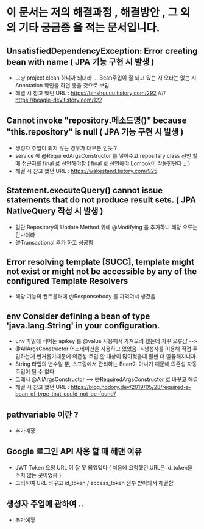 # 이 문서는 저의 해결과정 , 해결방안 , 그 외의 기타 궁금증 을 적는 문서입니다.

## UnsatisfiedDependencyException: Error creating bean with name ( JPA 기능 구현 시 발생 )

- 그냥 project clean 하니까 되더라 ... Bean주입이 잘 되고 있는 지 오타는 없는 지 Annotation 확인을 하면 좋을 것으로 보임
- 해결 시 참고 했던 URL : https://binshuuuu.tistory.com/292 //// https://beagle-dev.tistory.com/122

## Cannot invoke "repository.메소드명()" because "this.repository" is null ( JPA 기능 구현 시 발생 )

- 생성자 주입이 되지 않는 경우가 대부분 인듯 ?
- service 에 @RequiredArgsConstructor 를 넣어주고 repositary class 선언 할 때 접근자를 final 로 선언해야함 ( final 로 선언해야 Lombok이 작동한단다 ;; )
- 해결 시 참고 했던 URL : https://wakestand.tistory.com/925

## Statement.executeQuery() cannot issue statements that do not produce result sets. ( JPA NativeQuery 작성 시 발생 )

- 일단 Repository의 Update Method 위에 @Modifying 을 추가하니 해당 오류는 안나더라
- @Transactional 추가 하고 성공함

## Error resolving template [SUCC], template might not exist or might not be accessible by any of the configured Template Resolvers

- 해당 기능의 컨트롤러에 @Responsebody 를 까먹어서 생겼음

## env Consider defining a bean of type 'java.lang.String' in your configuration.

- Env 파일에 적어둔 apikey 를 @value 사용해서 가져오려 했는데 자꾸 오류남 -->
- @AllArgsConstructor 어노테이션을 사용하고 있었음 ->생성자를 이용해 직접 주입하는게 번거롭기때문에 의존성 주입 할 대상이 많아졌을때 훨씬 더 깔끔해지니까.
- String 타입의 변수일 뿐, 스프링에서 관리하는 Bean이 아니기 때문에 의존성 자동 주입이 될 수 없다
- 그래서 @AllArgsConstructor --> @RequiredArgsConstructor 로 바꾸고 해결
- 해결 시 참고 했던 URL : https://blog.hodory.dev/2019/05/28/required-a-bean-of-type-that-could-not-be-found/

## pathvariable 이란 ?

- 추가예정

## Google 로그인 API 사용 할 때 헤맨 이유

- JWT Token 요청 URL 이 잘 못 되었었다 ( 처음에 요청했던 URL은 id_token을 주지 않는 곳이었음 )
- 그리하여 URL 바꾸고 id_token / access_token 전부 받아와서 해결함

## 생성자 주입에 관하여 ..

- 추가예정
